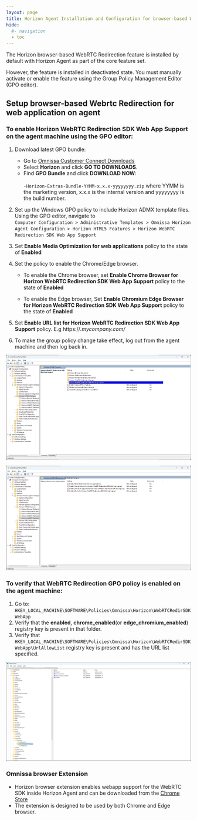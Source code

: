 ```yaml
---
layout: page
title: Horizon Agent Installation and Configuration for browser-based WebRTC Redirection
hide:
  #- navigation
  - toc
---
```


The Horizon browser-based WebRTC Redirection feature is installed by default with Horizon Agent as part of the core feature set.

However, the feature is installed in deactivated state. You must manually activate or enable the feature using the Group Policy Management Editor (GPO editor).

## Setup browser-based Webrtc Redirection for web application on agent

### To enable Horizon WebRTC Redirection SDK Web App Support on the agent machine using the GPO editor:

1. Download latest GPO bundle:<br>
   - Go to [Omnissa Customer Connect Downloads](https://customerconnect.omnissa.com/downloads/#products_atoz)<br>
   - Select **Horizon** and click **GO TO DOWNLOADS**.<br>
   - Find **GPO Bundle** and click **DOWNLOAD NOW**:<br>  
     `-Horizon-Extras-Bundle-YYMM-x.x.x-yyyyyyyy.zip` where YYMM is the marketing version, x.x.x is the internal version and yyyyyyyy is the build number.

2. Set up the Windows GPO policy to include Horizon ADMX template files. Using the GPO editor, navigate to   
   `Computer Configuration > Administrative Templates > Omnissa Horizon Agent Configuration > Horizon HTML5 Features > Horizon WebRTC Redirection SDK Web App Support`

4. Set **Enable Media Optimization for web applications** policy to the state of **Enabled**

5. Set the policy to enable the Chrome/Edge browser.
   - To enable the Chrome browser, set **Enable Chrome Browser for Horizon WebRTC Redirection SDK Web App Support** policy to the state of **Enabled**

   - To enable the Edge browser, Set **Enable Chromium Edge Browser for Horizon WebRTC Redirection SDK Web App Support** policy to the state of **Enabled**

6. Set **Enable URL list for Horizon WebRTC Redirection SDK Web App Support** policy. E.g https://*.mycompany.com/*

7. To make the group policy change take effect, log out from the agent machine and then log back in.


![](images/WebSDKLocalGroupPolicyEditor.png)

![](images/WebSDKHorizonWebRTCSDK.png)

### To verify that WebRTC Redirection GPO policy is enabled on the agent machine:

1. Go to:
  `HKEY_LOCAL_MACHINE\SOFTWARE\Policies\Omnissa\Horizon\WebRTCRedirSDKWebApp`
2. Verify that the **enabled**, **chrome_enabled**(or **edge_chromium_enabled**) registry key is present in that folder.
3. Verify that `HKEY_LOCAL_MACHINE\SOFTWARE\Policies\Omnissa\Horizon\WebRTCRedirSDKWebApp\UrlAllowList` registry key is present and has the URL list specified.

![](images/WebSDKGPOPolicyRegistry.png)

### Omnissa browser Extension
   - Horizon browser extension enables webapp support for the WebRTC SDK inside Horizon Agent and 
can be downloaded from the [Chrome Store](https://chromewebstore.google.com/detail/horizon-webrtc-web-app-su/emildoafpcgihdmhphelfhghioccllfi)
   - The extension is designed to be used by both Chrome and Edge browser.
